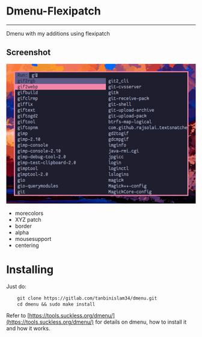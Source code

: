 # Dmenu-Flexipatch 
---

Dmenu with my additions using flexipatch

## Screenshot

![screenshot](screenshot.png)

* morecolors
* XYZ patch
* border
* alpha
* mousesupport
* centering 

# Installing

Just do:

```
    git clone https://gitlab.com/tanbinislam34/dmenu.git
    cd dmenu && sudo make install

```

Refer to [https://tools.suckless.org/dmenu/](https://tools.suckless.org/dmenu/) for details on
dmenu, how to install it and how it works.


